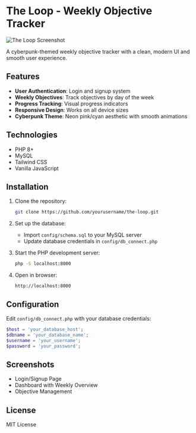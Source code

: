 # The Loop - Weekly Objective Tracker

![The Loop Screenshot](screenshot.png)

A cyberpunk-themed weekly objective tracker with a clean, modern UI and smooth user experience.

## Features

- **User Authentication**: Login and signup system
- **Weekly Objectives**: Track objectives by day of the week
- **Progress Tracking**: Visual progress indicators
- **Responsive Design**: Works on all device sizes
- **Cyberpunk Theme**: Neon pink/cyan aesthetic with smooth animations

## Technologies

- PHP 8+
- MySQL
- Tailwind CSS
- Vanilla JavaScript

## Installation

1. Clone the repository:
   ```bash
   git clone https://github.com/yourusername/the-loop.git
   ```

2. Set up the database:
   - Import `config/schema.sql` to your MySQL server
   - Update database credentials in `config/db_connect.php`

3. Start the PHP development server:
   ```bash
   php -S localhost:8000
   ```

4. Open in browser:
   ```
   http://localhost:8000
   ```

## Configuration

Edit `config/db_connect.php` with your database credentials:
```php
$host = 'your_database_host';
$dbname = 'your_database_name';
$username = 'your_username';
$password = 'your_password';
```

## Screenshots

- Login/Signup Page
- Dashboard with Weekly Overview
- Objective Management

## License

MIT License
